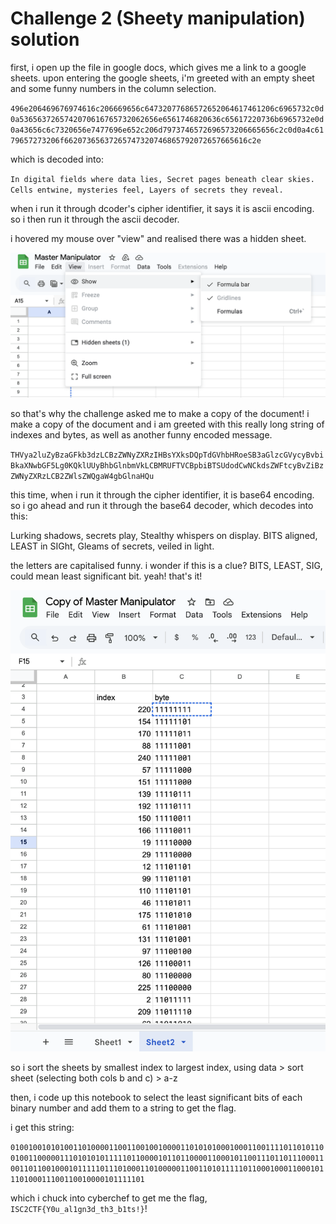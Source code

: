 # Challenge 2 (Sheety manipulation) solution
first, i open up the file in google docs, which gives me a link to a google sheets. upon entering the google sheets, i'm greeted with an empty sheet and some funny numbers in the column selection.

`496e206469676974616c206669656c64732077686572652064617461206c6965732c0d0a5365637265742070616765732062656e6561746820636c65617220736b6965732e0d0a43656c6c7320656e7477696e652c206d7973746572696573206665656c2c0d0a4c6179657273206f66207365637265747320746865792072657665616c2e`

which is decoded into:

`In digital fields where data lies,
Secret pages beneath clear skies.
Cells entwine, mysteries feel,
Layers of secrets they reveal.`

when i run it through dcoder's cipher identifier, it says it is ascii encoding. so i then run it through the ascii decoder.

i hovered my mouse over "view" and realised there was a hidden sheet. 

![hidden.png](images/hidden.png)

so that's why the challenge asked me to make a copy of the document! i make a copy of the document and i am greeted with this really long string of indexes and bytes, as well as another funny encoded message.

`THVya2luZyBzaGFkb3dzLCBzZWNyZXRzIHBsYXksDQpTdGVhbHRoeSB3aGlzcGVycyBvbiBkaXNwbGF5Lg0KQklUUyBhbGlnbmVkLCBMRUFTVCBpbiBTSUdodCwNCkdsZWFtcyBvZiBzZWNyZXRzLCB2ZWlsZWQgaW4gbGlnaHQu`

this time, when i run it through the cipher identifier, it is base64 encoding. so i go ahead and run it through the base64 decoder, which decodes into this:

Lurking shadows, secrets play,
Stealthy whispers on display.
BITS aligned, LEAST in SIGht,
Gleams of secrets, veiled in light.

the letters are capitalised funny. i wonder if this is a clue? BITS, LEAST, SIG, could mean least significant bit. yeah! that's it! 

![indexes.png](images/indexes.png)

so i sort the sheets by smallest index to largest index, using data > sort sheet (selecting both cols b and c) > a-z

then, i code up this notebook to select the least significant bits of each binary number and add them to a string to get the flag. 

i get this string:

`010010010101001101000011001100100100001101010100010001100111101101011001001100000111010101011111011000010110110000110001011001110110111000110011011001000101111101110100011010000011001101011111011000100011000101110100011100110010000101111101`

which i chuck into cyberchef to get me the flag, `ISC2CTF{Y0u_al1gn3d_th3_b1ts!}`!